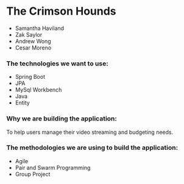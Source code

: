# The Crimson Hounds

* Samantha Haviland
* Zak Saylor
* Andrew Wong
* Cesar Moreno

### The technologies we want to use:

* Spring Boot
* JPA
* MySql Workbench
* Java
* Entity

### Why we are building the application:
To help users manage their video streaming and budgeting needs.

### The methodologies we are using to build the application:
* Agile
* Pair and Swarm Programming
* Group Project
